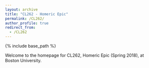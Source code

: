 ```yaml
---
layout: archive
title: "CL262 - Homeric Epic"
permalink: /CL262/
author_profile: true
redirect_from:
  - /CL262
---
```


{% include base_path %}

Welcome to the homepage for CL262, Homeric Epic (Spring 2018), at Boston University.